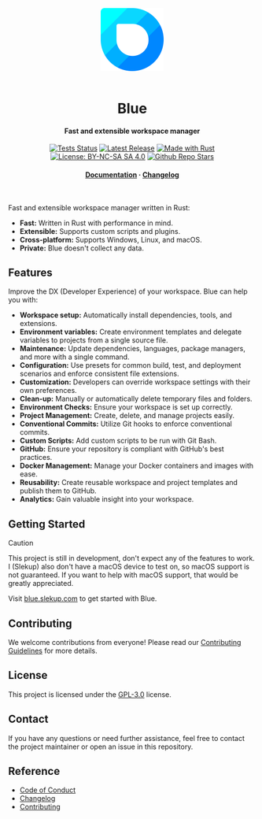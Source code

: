 <div align="center">
  <img alt="Logo" height="128" width="128" src=".github/blue.png"/>
</div>

<br/>

<h1 align="center">Blue</h1>

<h4 align="center">
  Fast and extensible workspace manager
</h3>

<div align="center">
  <a href="https://github.com/slekup/blue/actions"><img src="https://github.com/slekup/blue/actions/workflows/tests.yaml/badge.svg?branch=main" alt="Tests Status" /></a>
  <a href="https://github.com/slekup/blue/releases"><img src="https://img.shields.io/github/v/tag/slekup/blue?label=Release" alt="Latest Release" /></a>
  <a href="https://www.rust-lang.org/"><img src="https://img.shields.io/badge/Made%20with-Rust-1f425f.svg" alt="Made with Rust"></a>
  <a href="hhttps://github.com/slekup/blue/blob/main/LICENSE"><img src="https://img.shields.io/badge/License-GPL--3.0-9954ED.svg" alt="License: BY-NC-SA SA 4.0" /></a>
  <a href="https://github.com/slekup/blue/"><img src="https://img.shields.io/github/stars/slekup/blue?color=D500D5" alt="Github Repo Stars" /></a>
  <h4>
    <a href="https://blue.slekup.com">Documentation</a> · <a href="https://github.com/slekup/blue/blob/main/CHANGELOG.md">Changelog</a>
  </h4>
</div>

<br/>

Fast and extensible workspace manager written in Rust:

- **Fast:** Written in Rust with performance in mind.
- **Extensible:** Supports custom scripts and plugins.
- **Cross-platform:** Supports Windows, Linux, and macOS.
- **Private:** Blue doesn't collect any data.

## Features

Improve the DX (Developer Experience) of your workspace. Blue can help you with:

- **Workspace setup:** Automatically install dependencies, tools, and extensions.
- **Environment variables:** Create environment templates and delegate variables to projects from a single source file.
- **Maintenance:** Update dependencies, languages, package managers, and more with a single command.
- **Configuration:** Use presets for common build, test, and deployment scenarios and enforce consistent file extensions.
- **Customization:** Developers can override workspace settings with their own preferences.
- **Clean-up:** Manually or automatically delete temporary files and folders.
- **Environment Checks:** Ensure your workspace is set up correctly.
- **Project Management:** Create, delete, and manage projects easily.
- **Conventional Commits:** Utilize Git hooks to enforce conventional commits.
- **Custom Scripts:** Add custom scripts to be run with Git Bash.
- **GitHub:** Ensure your repository is compliant with GitHub's best practices.
- **Docker Management:** Manage your Docker containers and images with ease.
- **Reusability:** Create reusable workspace and project templates and publish them to GitHub.
- **Analytics:** Gain valuable insight into your workspace.

## Getting Started

> [!CAUTION]
> This project is still in development, don't expect any of the features to work. I (Slekup) also don't have a macOS device to test on, so macOS support is not guaranteed. If you want to help with macOS support, that would be greatly appreciated.

Visit [blue.slekup.com](https://blue.slekup.com) to get started with Blue.

## Contributing

We welcome contributions from everyone! Please read our [Contributing Guidelines](./CONTRIBUTING.md) for more details.

## License

This project is licensed under the [GPL-3.0](./LICENSE) license.

## Contact

If you have any questions or need further assistance, feel free to contact the project maintainer or open an issue in this repository.

## Reference

- [Code of Conduct](./CODE_OF_CONDUCT.md)
- [Changelog](./CHANGELOG.md)
- [Contributing](./CONTRIBUTING.md)
